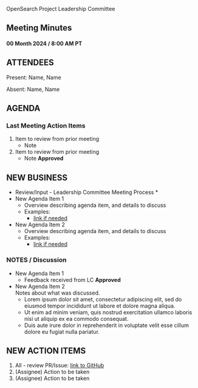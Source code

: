 <!--- 
Template for Leadership Committee meeting minutes. When saving, please follow the naming convention: YYYY-MM-DD-minutes.md
-->

OpenSearch Project Leadership Committee

## Meeting Minutes

#### 00 Month 2024 / 8:00 AM PT

## ATTENDEES

Present: Name, Name

Absent: Name, Name

## AGENDA

### Last Meeting Action Items

1. Item to review from prior meeting
   * Note
2. Item to review from prior meeting
   * Note
     **Approved**

## NEW BUSINESS

* Review/Input - Leadership Committee Meeting Process
  * 
* New Agenda Item 1
  * Overview describing agenda item, and details to discuss
  * Examples:
    * [link if needed](https://opensearch.org)
* New Agenda Item 2
  * Overview describing agenda item, and details to discuss
  * Examples:
    * [link if needed](https://opensearch.org)


### NOTES / Discussion

* New Agenda Item 1
  * Feedback received from LC 
    **Approved**
* New Agenda Item 2  \
Notes about what was discussed. 
  * Lorem ipsum dolor sit amet, consectetur adipiscing elit, sed do eiusmod tempor incididunt ut labore et dolore magna aliqua.
  * Ut enim ad minim veniam, quis nostrud exercitation ullamco laboris nisi ut aliquip ex ea commodo consequat.
  * Duis aute irure dolor in reprehenderit in voluptate velit esse cillum dolore eu fugiat nulla pariatur.

## NEW ACTION ITEMS

1. All - review PR/Issue: [link to GitHub](https://github.com/opensearch-project/)
2. (Assignee) Action to be taken
3. (Assignee) Action to be taken
